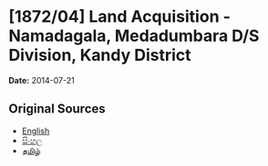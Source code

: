 # [1872/04] Land Acquisition - Namadagala, Medadumbara D/S Division, Kandy District

**Date:** 2014-07-21

## Original Sources

- [English](https://documents.gov.lk/view/extra-gazettes/2014/7/1872-04_E.pdf)
- [සිංහල](https://documents.gov.lk/view/extra-gazettes/2014/7/1872-04_S.pdf)
- [தமிழ்](https://documents.gov.lk/view/extra-gazettes/2014/7/1872-04_T.pdf)
